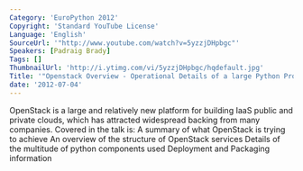 ```yaml
---
Category: 'EuroPython 2012'
Copyright: 'Standard YouTube License'
Language: 'English'
SourceUrl: '"http://www.youtube.com/watch?v=5yzzjDHpbgc"'
Speakers: [Padraig Brady]
Tags: []
ThumbnailUrl: 'http://i.ytimg.com/vi/5yzzjDHpbgc/hqdefault.jpg'
Title: '"Openstack Overview - Operational Details of a large Python Project"'
date: '2012-07-04'
---
```

OpenStack is a large and relatively new platform for building IaaS public and
private clouds, which has attracted widespread backing from many companies.
Covered in the talk is: A summary of what OpenStack is trying to achieve An
overview of the structure of OpenStack services Details of the multitude of
python components used Deployment and Packaging information

